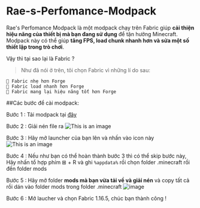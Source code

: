 # Rae-s-Perfomance-Modpack
Rae's Perfomance Modpack là một modpack chạy trên Fabric giúp **cải thiện hiệu năng của thiết bị mà bạn đang sử dụng** để tận hưởng Minecraft. Modpack này có thể giúp **tăng FPS, load chunk nhanh hơn và sửa một số thiết lập trong trò chơi**.

Vậy thì tại sao lại là Fabric ?
  > Như đã nói ở trên, tôi chọn Fabric vì những lí do sau:
    
    🔸 Fabric nhẹ hơn Forge
    🔸 Fabric load nhanh hơn Forge
    🔸 Fabric mang lại hiệu năng tốt hơn Forge
    
##Các bước để cài modpack:

Bước 1 : Tải modpack tại [đây](https://bit.ly/raeperfomancemodpack)

Bước 2 : Giải nén file ra 
![This is an image](https://i.imgur.com/xiD6f4D.png)

Bước 3 : Hãy mở launcher của bạn lên và nhấn vào icon này 
![This is an image](https://i.imgur.com/eHhIhns.png)

Bước 4 : Nếu như bạn có thể hoàn thành bước 3 thì có thể skip bước này,
  Hãy nhấn tổ hợp phím ⊞ + R và ghi `%appdata%` rồi chọn folder .minecraft rồi đến folder mods

Bước 5 : Hãy mở folder **mods mà bạn vừa tải về và giải nén** và copy tất cả rồi dán vào folder mods trong folder .minecraft
![image](https://user-images.githubusercontent.com/93638310/154243513-70d0c906-5dda-49c6-83d7-df0d5cf1f454.png)

Bước 6 : Mở laucher và chọn Fabric 1.16.5, chúc bạn thành công !






